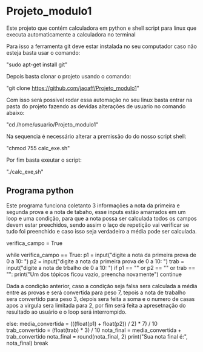 # Projeto_modulo1
 Este projeto que contém calculadora em python e shell script para linux que executa automaticamente a calculadora no terminal
 
Para isso a ferramenta git deve estar instalada no seu computador caso não esteja basta usar o comando:

"sudo apt-get install git"

Depois basta clonar o projeto usando o comando:

"git clone https://github.com/jaoaff/Projeto_modulo1"

Com isso será possivel rodar essa automação no seu linux basta entrar na pasta do projeto fazendo as devidas alterações de usuario no comando abaixo:

"cd /home/usuario/Projeto_modulo1"

Na sequencia é necessário alterar a premissão do do nosso script shell:

"chmod 755 calc_exe.sh"

Por fim basta exeutar o script:

"./calc_exe,sh"

## Programa python

Este programa funciona coletanto 3 informações a nota da primeira e segunda prova e a nota de tabaho, esse inputs estão amarrados em um loop e uma condição, para que a nota possa ser calculada todos os campos devem estar preechidos, sendo assim o laço de repetição vai verificar se tudo foi preenchido e caso isso seja verdadeiro a média pode ser calculada.

verifica_campo = True                                                                                                                                                                      

while verifica_campo == True:
 p1 = input("digite a nota da primeira prova de 0 a 10: ")
 p2 = input("digite a nota da primeira prova de 0 a 10: ")
 trab = input("digite a nota de trbalho de 0 a 10: ")
 if p1 == "" or p2 == "" or trab == "":
 print("Um dos tópicos ficou vazio, preencha novamente")
 continue                                                      

Dada a condição anterior, caso a condição seja falsa sera calculada a média entre as provas e será convertida para peso 7, tepois a nota de trabalho sera convertido para peso 3, depois sera feita a soma e o numero de casas apos a virgula sera limitada para 2, por fim será feita a apresetnação do resultado ao usuário e o loop será interrompido.
 
 else:
  media_convertida = (((float(p1) + float(p2)) / 2) * 7) / 10
  trab_convertido = (float(trab) * 3) / 10
  nota_final = media_convertida + trab_convertido
  nota_final = round(nota_final, 2)
  print("Sua nota final é:", nota_final)
  break 
